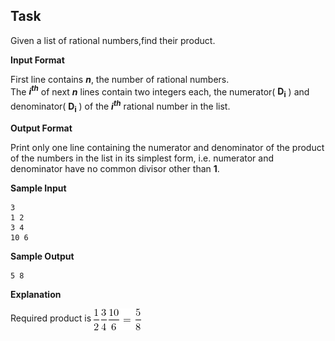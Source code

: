 ## Task
Given a list of rational numbers,find their product.  

**Input Format**

First line contains ***n***, the number of rational numbers.  
The ***i<sup>th</sup>*** of next ***n*** lines contain two integers each, the numerator( **D<sub>i</sub>** ) and denominator( **D<sub>i</sub>** ) of the ***i<sup>th</sup>*** rational number in the list.  

**Output Format**

Print only one line containing the numerator and denominator of the product of the numbers in the list in its simplest form, i.e. numerator and denominator have no common divisor other than **1**.  

**Sample Input**
```
3
1 2
3 4
10 6
```
**Sample Output**
```
5 8
```
**Explanation**

Required product is <img align="center" src="CodeCogsEqn.png" />
